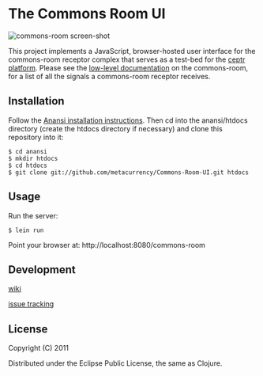 # The Commons Room UI

![commons-room screen-shot](https://img.skitch.com/20110523-q1sgujimdwp5x6h5r4qmr21r8w.jpg)

This project implements a JavaScript, browser-hosted user interface for the commons-room receptor complex that serves as a test-bed for the [ceptr platform](https://github.com/zippy/anansi).  Please see the [low-level documentation](https://github.com/zippy/anansi/blob/master/README-commons-room.markdown) on the commons-room, for a list of all the signals a commons-room receptor receives.

## Installation

Follow the [Anansi installation instructions](https://github.com/zippy/anansi).  Then cd into the anansi/htdocs directory (create the htdocs directory if necessary) and clone this repository into it:

    $ cd anansi
    $ mkdir htdocs
    $ cd htdocs
    $ git clone git://github.com/metacurrency/Commons-Room-UI.git htdocs

## Usage

Run the server:

    $ lein run

Point your browser at: http://localhost:8080/commons-room


## Development

[wiki](https://github.com/zippy/anansi/wiki)

[issue tracking](https://secure.bettermeans.com/projects/1157)


## License

Copyright (C) 2011

Distributed under the Eclipse Public License, the same as Clojure.


